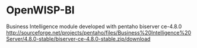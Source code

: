 OpenWISP-BI
===========

Business Intelligence module developed with pentaho biserver ce-4.8.0
http://sourceforge.net/projects/pentaho/files/Business%20Intelligence%20Server/4.8.0-stable/biserver-ce-4.8.0-stable.zip/download
